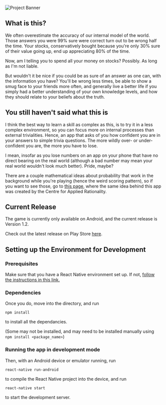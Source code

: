 ![Project Banner](https://s3.us-west-2.amazonaws.com/secure.notion-static.com/f7a71a1f-263f-482b-b3f0-3306955e33e9/The_Calibration_Game.webp?X-Amz-Algorithm=AWS4-HMAC-SHA256&X-Amz-Credential=AKIAT73L2G45O3KS52Y5%2F20210127%2Fus-west-2%2Fs3%2Faws4_request&X-Amz-Date=20210127T191334Z&X-Amz-Expires=86400&X-Amz-Signature=b84f0083166f88ed4101dfe193d47aed6edd49495220bc979eee8813a8964219&X-Amz-SignedHeaders=host)

## What is this?

We often overestimate the accuracy of our internal model of the world.  Those answers you were 99% sure were correct turn out to be wrong half the time.  Your stocks, conservatively bought because you're only 30% sure of their value going up, end up appreciating 80% of the time.

Now, am I telling you to spend all your money on stocks?  Possibly.  As long as I'm not liable.

But wouldn't it be nice if you could be as sure of an answer as one can, with the information you have?  You'll be wrong less times, be able to show a smug face to your friends more often, and generally live a better life if you simply had a better understanding of your own knowledge levels, and how they should relate to your beliefs about the truth.

## You still haven't said what this is

I think the best way to learn a skill as complex as this, is to try it in a less complex environment, so you can focus more on internal processes than external trivialities.  Hence, an app that asks of you how confident you are in your answers to simple trivia questions.  The more wildly over- or under-confident you are, the more you have to lose.

I mean, insofar as you lose numbers on an app on your phone that have no direct bearing on the real world (although a bad number may mean your real world wouldn't look much better).  Pride, maybe?  

There are a couple mathematical ideas about probability that work in the background while you're playing (hence the weird scoring pattern), so if you want to see those, go to [this page](https://acritch.com/credence-game/), where the same idea behind this app was created by the Centre for Applied Rationality.

## Current Release

The game is currently only available on Android, and the current release is Version 1.2.

Check out the latest release on Play Store [here](https://play.google.com/store/apps/details?id=com.the_calibration_game&hl=en_US&gl=US).

## Setting up the Environment for Development

### Prerequisites
Make sure that you have a React Native environment set up.  If not, [follow the instructions in this link.](https://reactnative.dev/docs/environment-setup)

### Dependencies

Once you do, move into the directory, and run

`npm install`

to install all the dependancies. 

(Some may not be installed, and may need to be installed manually using `npm install <package_name>`)

### Running the app in development mode

Then, with an Android device or emulator running, run 

`react-native run-android`

to compile the React Native project into the device, and run

`react-native start`

to start the development server.
